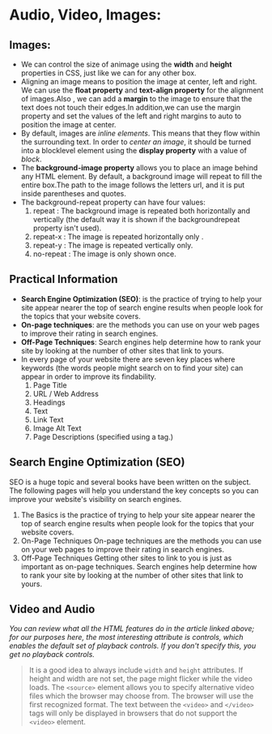  
 # Audio, Video, Images:
 
## Images:
* We can control the size of animage using the **width** and **height** properties in CSS, just like we can for any other box.
* Aligning an image means to position the image at center, left and right. We can use the **float property** and **text-align property** for the alignment of images.Also , we can add a **margin** to the image to ensure that the text does not touch their edges.In addition,we can use the margin property and set the values of the left and right margins to auto to position the image at center.
* By default, images are *inline elements*. This means that they flow within the surrounding text. In order to *center an image*, it should be turned into a blocklevel element using the **display property** with a value of *block*.
* The **background-image property** allows you to place an image behind any HTML element. By default, a background image will repeat to fill the entire box.The path to the image follows the letters url, and it is put inside parentheses and quotes.
* The background-repeat property can have four values:
   1. repeat : The background image is repeated both horizontally and vertically (the default way it is shown if the backgroundrepeat property isn't used).
   2. repeat-x : The image is repeated horizontally only .
   3. repeat-y : The image is repeated vertically only.
   4. no-repeat : The image is only shown once.


## Practical Information
* **Search Engine Optimization (SEO)**: is the practice of trying to help your site appear nearer the top of search engine results when people look for the topics that your website covers.
* **On-page techniques**:  are the methods you can use on your web pages to improve their rating in search engines.
* **Off-Page Techniques**: Search engines help determine how to rank your site by looking at the number of other sites that link to yours.
* In every page of your website there are seven key places where keywords (the words people might search on to find your site) can appear in order to improve its findability.
  1. Page Title
  2. URL / Web Address
  3. Headings
  4. Text
  5. Link Text 
  6. Image Alt Text
  7. Page Descriptions (specified using a <meta> tag.)

## Search Engine Optimization (SEO)

SEO is a huge topic and several books have been written on the subject. The following pages will help you understand the key concepts so you can improve your website's visibility on search engines.

1. The Basics
is the practice of trying to help your site appear nearer the top of search engine results when people look for the topics that your website covers.
2. On-Page Techniques
On-page techniques are the methods you can use on your web pages to improve their rating in search engines.
3. Off-Page Techniques
Getting other sites to link to you is just as important as on-page techniques. Search engines help determine how to rank your site by looking at the number of other sites that link to yours.

## Video and Audio
*You can review what all the HTML features do in the article linked above; for our purposes here, the most interesting attribute is controls, which enables the default set of playback controls. If you don't specify this, you get no playback controls.*

> It is a good idea to always include `width` and `height` attributes. If height and width are not set, the page might flicker while the video loads.
> The `<source>` element allows you to specify alternative video files which the browser may choose from. The browser will use the first recognized format.
> The text between the `<video>` and `</video>` tags will only be displayed in browsers that do not support the `<video>` element.
